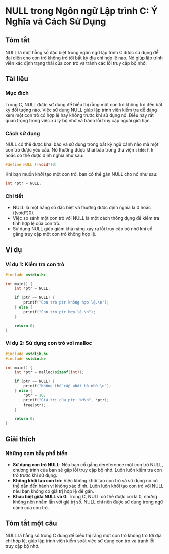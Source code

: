 <!--
Meta Description: # NULL trong Ngôn ngữ Lập trình C: Ý Nghĩa và Cách Sử Dụng ## Tóm tắt NULL là một hằng số đặc biệt trong ngôn ngữ lập trình C được sử dụng để đại diện...
Meta Keywords: trỏ, con, null, dụng, một
-->

# NULL trong Ngôn ngữ Lập trình C: Ý Nghĩa và Cách Sử Dụng

## Tóm tắt
NULL là một hằng số đặc biệt trong ngôn ngữ lập trình C được sử dụng để đại diện cho con trỏ không trỏ tới bất kỳ địa chỉ hợp lệ nào. Nó giúp lập trình viên xác định trạng thái của con trỏ và tránh các lỗi truy cập bộ nhớ.

## Tài liệu
### Mục đích
Trong C, NULL được sử dụng để biểu thị rằng một con trỏ không trỏ đến bất kỳ đối tượng nào. Việc sử dụng NULL giúp lập trình viên kiểm tra dễ dàng xem một con trỏ có hợp lệ hay không trước khi sử dụng nó. Điều này rất quan trọng trong việc xử lý bộ nhớ và tránh lỗi truy cập ngoài giới hạn.

### Cách sử dụng
NULL có thể được khai báo và sử dụng trong bất kỳ ngữ cảnh nào mà một con trỏ được yêu cầu. Nó thường được khai báo trong thư viện `stddef.h` hoặc có thể được định nghĩa như sau:

```c
#define NULL ((void*)0)
```

Khi bạn muốn khởi tạo một con trỏ, bạn có thể gán NULL cho nó như sau:

```c
int *ptr = NULL;
```

### Chi tiết
- NULL là một hằng số đặc biệt và thường được định nghĩa là 0 hoặc ((void*)0).
- Việc so sánh một con trỏ với NULL là một cách thông dụng để kiểm tra tính hợp lệ của con trỏ.
- Sử dụng NULL giúp giảm khả năng xảy ra lỗi truy cập bộ nhớ khi cố gắng truy cập một con trỏ không hợp lệ.

## Ví dụ
### Ví dụ 1: Kiểm tra con trỏ
```c
#include <stdio.h>

int main() {
    int *ptr = NULL;

    if (ptr == NULL) {
        printf("Con trỏ ptr không hợp lệ.\n");
    } else {
        printf("Con trỏ ptr hợp lệ.\n");
    }

    return 0;
}
```

### Ví dụ 2: Sử dụng con trỏ với malloc
```c
#include <stdlib.h>
#include <stdio.h>

int main() {
    int *ptr = malloc(sizeof(int));

    if (ptr == NULL) {
        printf("Không thể cấp phát bộ nhớ.\n");
    } else {
        *ptr = 10;
        printf("Giá trị của ptr: %d\n", *ptr);
        free(ptr);
    }

    return 0;
}
```

## Giải thích
### Những cạm bẫy phổ biến
- **Sử dụng con trỏ NULL**: Nếu bạn cố gắng dereference một con trỏ NULL, chương trình của bạn sẽ gặp lỗi truy cập bộ nhớ. Luôn luôn kiểm tra con trỏ trước khi sử dụng.
- **Không khởi tạo con trỏ**: Việc không khởi tạo con trỏ và sử dụng nó có thể dẫn đến hành vi không xác định. Luôn luôn khởi tạo con trỏ với NULL nếu bạn không có giá trị hợp lệ để gán.
- **Khác biệt giữa NULL và 0**: Trong C, NULL có thể được coi là 0, nhưng không nên nhầm lẫn với giá trị số. NULL chỉ nên được sử dụng trong ngữ cảnh của con trỏ.

## Tóm tắt một câu
NULL là hằng số trong C dùng để biểu thị rằng một con trỏ không trỏ tới địa chỉ hợp lệ, giúp lập trình viên kiểm soát việc sử dụng con trỏ và tránh lỗi truy cập bộ nhớ.